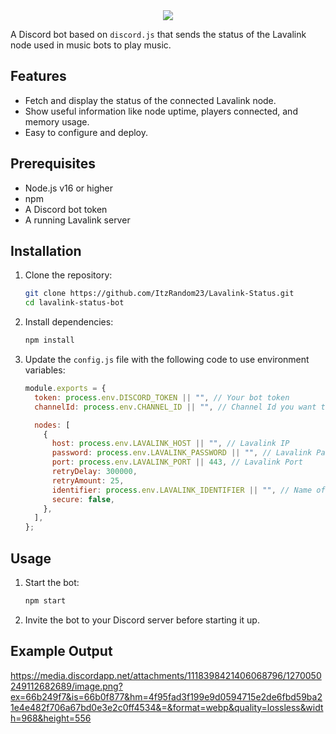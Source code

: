<center><img src="https://capsule-render.vercel.app/api?type=waving&color=gradient&height=200&section=header&text=Lavalink Status&fontSize=80&fontAlignY=35&animation=twinkling&fontColor=gradient" /></center>

A Discord bot based on `discord.js` that sends the status of the Lavalink node used in music bots to play music.

## Features

- Fetch and display the status of the connected Lavalink node.
- Show useful information like node uptime, players connected, and memory usage.
- Easy to configure and deploy.

## Prerequisites

- Node.js v16 or higher
- npm
- A Discord bot token
- A running Lavalink server

## Installation

1. Clone the repository:

    ```bash
    git clone https://github.com/ItzRandom23/Lavalink-Status.git
    cd lavalink-status-bot
    ```

2. Install dependencies:

    ```bash
    npm install
    ```

3. Update the `config.js` file with the following code to use environment variables:

    ```javascript
    module.exports = {
      token: process.env.DISCORD_TOKEN || "", // Your bot token
      channelId: process.env.CHANNEL_ID || "", // Channel Id you want to send the message

      nodes: [
        {
          host: process.env.LAVALINK_HOST || "", // Lavalink IP 
          password: process.env.LAVALINK_PASSWORD || "", // Lavalink Password
          port: process.env.LAVALINK_PORT || 443, // Lavalink Port
          retryDelay: 300000,
          retryAmount: 25,
          identifier: process.env.LAVALINK_IDENTIFIER || "", // Name of your lavalink 
          secure: false,
        },
      ],
    };
    ```

## Usage

1. Start the bot:

    ```bash
    npm start
    ```

2. Invite the bot to your Discord server before starting it up.

## Example Output
https://media.discordapp.net/attachments/1118398421406068796/1270050249112682689/image.png?ex=66b249f7&is=66b0f877&hm=4f95fad3f199e9d0594715e2de6fbd59ba21e4e482f706a67bd0e3e2c0ff4534&=&format=webp&quality=lossless&width=968&height=556
